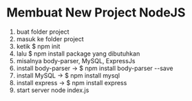 # Membuat New Project NodeJS

1. buat folder project
2. masuk ke folder project
3. ketik $ npm init
4. lalu $ npm install package yang dibutuhkan 
5. misalnya body-parser, MySQL, ExpressJs
6. install body-parser -> $ npm install body-parser --save
7. install MySQL -> $ npm install mysql
8. install express -> $ npm install express
9. start server node index.js
